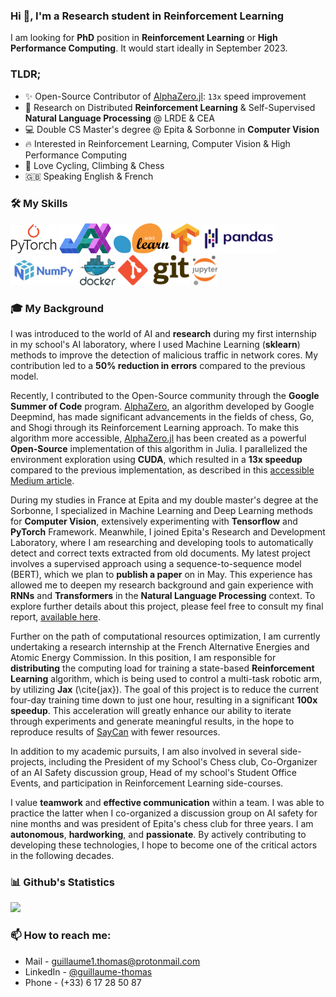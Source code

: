 ### Hi 👋, I'm a Research student in Reinforcement Learning

I am looking for **PhD** position in **Reinforcement Learning** or **High Performance Computing**. It would start ideally in September 2023.

### TLDR;

- ✨ Open-Source Contributor of [AlphaZero.jl](https://github.com/jonathan-laurent/AlphaZero.jl): `13x` speed improvement
- 🔬 Research on Distributed **Reinforcement Learning** & Self-Supervised **Natural Language Processing** @ LRDE & CEA
- 💻 Double CS Master's degree @ Epita & Sorbonne in **Computer Vision**
- 🔥 Interested in Reinforcement Learning, Computer Vision & High Performance Computing
- 🚴 Love Cycling, Climbing & Chess
- 🇬🇧 Speaking English & French

### 🛠️ My Skills
<img height="48" alt="PyTorch" src="img/PyTorch.svg"> <img height="48" alt="Jax" src="img/Jax.png"> <img height="48" alt="Sklearn" src="img/sklearn.svg"> <img height="48" alt="Tensorflow" src="img/Tensorflow.svg"> <img height="48" alt="Pandas" src="img/Pandas.svg"> <img height="48" alt="NumPy" src="img/NumPy.svg"> <img height="48" alt="Docker" src="img/docker.svg"> <img height="48" alt="Git" src="img/Git.svg"> <img height="48" alt="Jupyter" src="img/Jupyter.svg">

### 🎓 My Background
I was introduced to the world of AI and **research** during my first internship in my school's AI laboratory, where I used Machine Learning (**sklearn**) methods to improve the detection of malicious traffic in network cores. My contribution led to a **50% reduction in errors** compared to the previous model.

Recently, I contributed to the Open-Source community through the **Google Summer of Code** program. [AlphaZero](https://www.deepmind.com/blog/alphazero-shedding-new-light-on-chess-shogi-and-go), an algorithm developed by Google Deepmind, has made significant advancements in the fields of chess, Go, and Shogi through its Reinforcement Learning approach. To make this algorithm more accessible, [AlphaZero.jl](https://github.com/jonathan-laurent/AlphaZero.jl) has been created as a powerful **Open-Source** implementation of this algorithm in Julia. I parallelized the environment exploration using **CUDA**, which resulted in a **13x speedup** compared to the previous implementation, as described in this [accessible Medium article](https://medium.com/@guillaume.thopas/an-almost-full-gpu-implementation-of-gumbel-muzero-in-julia-1d64b2ec04ca).

During my studies in France at Epita and my double master's degree at the Sorbonne, I specialized in Machine Learning and Deep Learning methods for **Computer Vision**, extensively experimenting with **Tensorflow** and **PyTorch** Framework. Meanwhile, I joined Epita's Research and Development Laboratory, where I am researching and developing tools to automatically detect and correct texts extracted from old documents. My latest project involves a supervised approach using a sequence-to-sequence model (BERT), which we plan to **publish a paper** on in May. This experience has allowed me to deepen my research background and gain experience with **RNNs** and **Transformers** in the **Natural Language Processing** context. To explore further details about this project, please feel free to consult my final report, [available here](https://github.com/Whojo/Self-Supervised-Neural-Machine-Translation).

Further on the path of computational resources optimization, I am currently undertaking a research internship at the French Alternative Energies and Atomic Energy Commission. In this position, I am responsible for **distributing** the computing load for training a state-based **Reinforcement Learning** algorithm, which is being used to control a multi-task robotic arm, by utilizing **Jax** (\cite{jax}). The goal of this project is to reduce the current four-day training time down to just one hour, resulting in a significant **100x speedup**. This acceleration will greatly enhance our ability to iterate through experiments and generate meaningful results, in the hope to reproduce results of [SayCan](https://say-can.github.io/) with fewer resources.

In addition to my academic pursuits, I am also involved in several side-projects, including the President of my School's Chess club, Co-Organizer of an AI Safety discussion group, Head of my school's Student Office Events, and participation in Reinforcement Learning side-courses.

I value **teamwork** and **effective communication** within a team. I was able to practice the latter when I co-organized a discussion group on AI safety for nine months and was president of Epita's chess club for three years. I am **autonomous**, **hardworking**, and **passionate**. By actively contributing to developing these technologies, I hope to become one of the critical actors in the following decades.


### 📊 Github's Statistics

<img src="https://github-readme-stats.vercel.app/api?username=Whojo&&show_icons=true&title_color=4d70f2&icon_color=4d70f2&text_color=101414&bg_color=fffffff">


### 📫 How to reach me:
- Mail - [guillaume1.thomas@protonmail.com](mailto:guillaume1.thomas@protonmail.com)
- LinkedIn - [@guillaume-thomas](https://www.linkedin.com/in/guillaume-thomas/)
- Phone - (+33) 6 17 28 50 87
